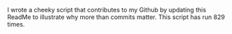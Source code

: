 I wrote a cheeky script that contributes to my Github by updating this ReadMe to illustrate why more than commits matter. This script has run 829 times.